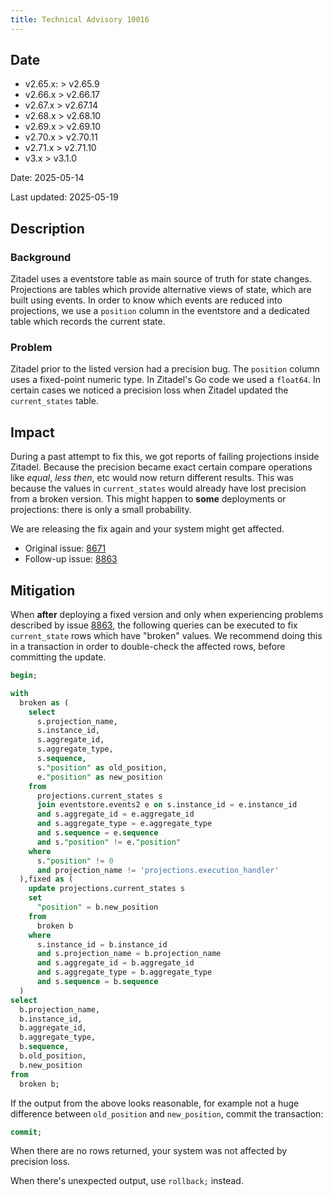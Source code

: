 ```yaml
---
title: Technical Advisory 10016
---
```


## Date

- v2.65.x: > v2.65.9
- v2.66.x > v2.66.17
- v2.67.x > v2.67.14
- v2.68.x > v2.68.10
- v2.69.x > v2.69.10
- v2.70.x > v2.70.11
- v2.71.x > v2.71.10
- v3.x > v3.1.0


Date: 2025-05-14

Last updated: 2025-05-19

## Description

### Background

Zitadel uses a eventstore table as main source of truth for state changes.
Projections are tables which provide alternative views of state, which are built using events.
In order to know which events are reduced into projections, we use a `position` column in the eventstore and a dedicated table which records the current state.

### Problem

Zitadel prior to the listed version had a precision bug. The `position` column uses a fixed-point numeric type. In Zitadel's Go code we used a `float64`. In certain cases we noticed a precision loss when Zitadel updated the `current_states` table.

## Impact

During a past attempt to fix this, we got reports of failing projections inside Zitadel. Because the precision became exact certain compare operations like *equal*, *less then*, etc would now return different results. This was because the values in `current_states` would already have lost precision from a broken version. This might happen to **some** deployments or projections: there is only a small probability.

We are releasing the fix again and your system might get affected.

- Original issue: [8671](https://github.com/zitadel/zitadel/issues/8671)
- Follow-up issue: [8863](https://github.com/zitadel/zitadel/issues/8863)

## Mitigation

When **after** deploying a fixed version and only when experiencing problems described by issue [8863](https://github.com/zitadel/zitadel/issues/8863), the following queries can be executed to fix `current_state` rows which have "broken" values. We recommend doing this in a transaction in order to double-check the affected rows, before committing the update.

```sql
begin;

with
  broken as (
    select
      s.projection_name,
      s.instance_id,
      s.aggregate_id,
      s.aggregate_type,
      s.sequence,
      s."position" as old_position,
      e."position" as new_position
    from
      projections.current_states s
      join eventstore.events2 e on s.instance_id = e.instance_id
      and s.aggregate_id = e.aggregate_id
      and s.aggregate_type = e.aggregate_type
      and s.sequence = e.sequence
      and s."position" != e."position"
    where
      s."position" != 0
      and projection_name != 'projections.execution_handler'
  ),fixed as (
    update projections.current_states s
    set
      "position" = b.new_position
    from
      broken b
    where
      s.instance_id = b.instance_id
      and s.projection_name = b.projection_name
      and s.aggregate_id = b.aggregate_id
      and s.aggregate_type = b.aggregate_type
      and s.sequence = b.sequence
  )
select
  b.projection_name,
  b.instance_id,
  b.aggregate_id,
  b.aggregate_type,
  b.sequence,
  b.old_position,
  b.new_position
from
  broken b;
```

If the output from the above looks reasonable, for example not a huge difference between `old_position` and `new_position`, commit the transaction:

```sql
commit;
```

When there are no rows returned, your system was not affected by precision loss.

When there's unexpected output, use `rollback;` instead.
